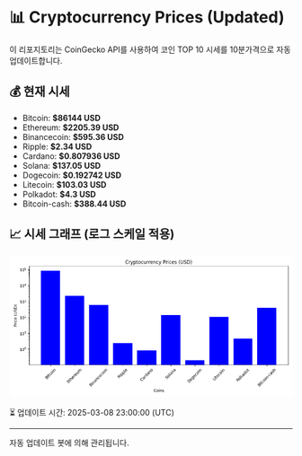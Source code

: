 
# 📊 Cryptocurrency Prices (Updated)

이 리포지토리는 CoinGecko API를 사용하여 코인 TOP 10 시세를 10분가격으로 자동 업데이트합니다.

## 💰 현재 시세
- Bitcoin: **$86144 USD**
- Ethereum: **$2205.39 USD**
- Binancecoin: **$595.36 USD**
- Ripple: **$2.34 USD**
- Cardano: **$0.807936 USD**
- Solana: **$137.05 USD**
- Dogecoin: **$0.192742 USD**
- Litecoin: **$103.03 USD**
- Polkadot: **$4.3 USD**
- Bitcoin-cash: **$388.44 USD**

## 📈 시세 그래프 (로그 스케일 적용)
![Crypto Prices](crypto_prices.png)

⏳ 업데이트 시간: 2025-03-08 23:00:00 (UTC)

---
자동 업데이트 봇에 의해 관리됩니다.
